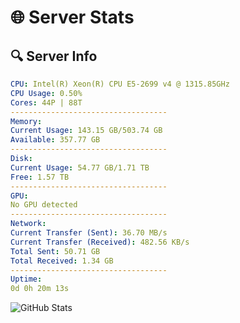 # 🌐 Server Stats
## 🔍 Server Info
```yaml
CPU: Intel(R) Xeon(R) CPU E5-2699 v4 @ 1315.85GHz
CPU Usage: 0.50%
Cores: 44P | 88T
-----------------------------------
Memory:
Current Usage: 143.15 GB/503.74 GB
Available: 357.77 GB
-----------------------------------
Disk:
Current Usage: 54.77 GB/1.71 TB
Free: 1.57 TB
-----------------------------------
GPU:
No GPU detected
-----------------------------------
Network:
Current Transfer (Sent): 36.70 MB/s
Current Transfer (Received): 482.56 KB/s
Total Sent: 50.71 GB
Total Received: 1.34 GB
-----------------------------------
Uptime:
0d 0h 20m 13s
```
![GitHub Stats](https://img.shields.io/badge/Updated-2025-03-07_21:43:02-blue)